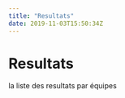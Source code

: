```yaml
---
title: "Resultats"
date: 2019-11-03T15:50:34Z
---
```

# Resultats
la liste des resultats par équipes
